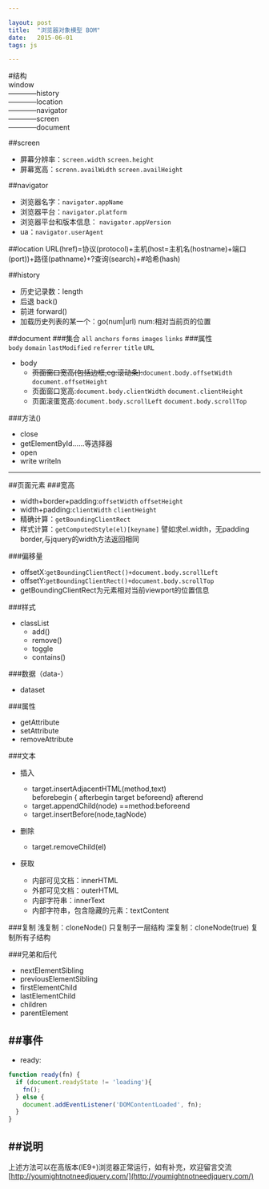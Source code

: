 ```yaml
---

layout: post
title:  "浏览器对象模型 BOM"  
date:   2015-06-01 
tags: js

---
```

  
#结构  
window    
————history		
————location		
————navigator		
————screen   
————document		
	
<!--more-->
	
##screen 
* 屏幕分辨率：`screen.width` `screen.height`
* 屏幕宽高：`screnn.availWidth` `screen.availHeight`  

##navigator
* 浏览器名字：`navigator.appName`
* 浏览器平台：`navigator.platform`
* 浏览器平台和版本信息： `navigator.appVersion`
* ua：`navigator.userAgent`

##location
URL(href)=协议(protocol)+主机(host=主机名(hostname)+端口(port))+路径(pathname)+?查询(search)+#哈希(hash)
  
##history  
* 历史记录数：length
* 后退 back()
* 前进 forward()	
* 加载历史列表的某一个：go(num|url) num:相对当前页的位置

##document 
###集合
`all` `anchors` `forms` `images` `links` 
###属性  
`body` `domain` `lastModified` `referrer` `title` `URL`   

* body
	* ~~页面窗口宽高(包括边框,eg:滚动条):~~`document.body.offsetWidth` `document.offsetHeight` 
	* 页面窗口宽高:`document.body.clientWidth` `document.clientHeight`
	* 页面滚蛋宽高:`document.body.scrollLeft` `document.body.scrollTop`

###方法()
* close
* getElementById......等选择器
* open
* write writeln

---

##页面元素
###宽高
* width+border+padding:`offsetWidth` `offsetHeight`
* width+padding:`clientWidth` `clientHeight`
* 精确计算：`getBoundingClientRect`	
* 样式计算：`getComputedStyle(el)[keyname]` 譬如求el.width，无padding border,与jquery的width方法返回相同

###偏移量
* offsetX:`getBoundingClientRect()+document.body.scrollLeft`
* offsetY:`getBoundingClientRect()+document.body.scrollTop`
* getBoundingClientRect为元素相对当前viewport的位置信息


###样式
* classList
	* add()
	* remove()
	* toggle
	* contains()  

###数据（data-）
* dataset

###属性
* getAttribute
* setAttribute
* removeAttribute  

###文本
* 插入
	* target.insertAdjacentHTML(method,text)		
beforebegin { afterbegin target beforeend} afterend
	* target.appendChild(node)  ==method:beforeend
	* target.insertBefore(node,tagNode)

* 删除
	* target.removeChild(el)

* 获取
	* 内部可见文档：innerHTML
	* 外部可见文档：outerHTML
	* 内部字符串：innerText
	* 内部字符串，包含隐藏的元素：textContent

###复制
浅复制：cloneNode() 只复制子一层结构
深复制：cloneNode(true) 复制所有子结构  

###兄弟和后代
* nextElementSibling
* previousElementSibling
* firstElementChild
* lastElementChild
* children
* parentElement

##事件
---
* ready:

````javascript
function ready(fn) {	
  if (document.readyState != 'loading'){	
    fn();	
  } else {	
    document.addEventListener('DOMContentLoaded', fn);	
  }	
}
````

##说明
---
上述方法可以在高版本(IE9+)浏览器正常运行，如有补充，欢迎留言交流  
[http://youmightnotneedjquery.com/](http://youmightnotneedjquery.com/)